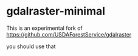
<!-- README.md is generated from README.Rmd. Please edit that file -->

# gdalraster-minimal

This is an experimental fork of
<https://github.com/USDAForestService/gdalraster>

you should use that
